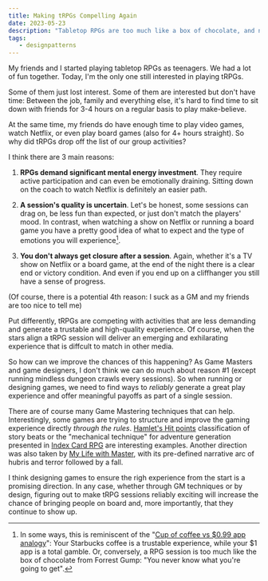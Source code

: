 ```yaml
---
title: Making tRPGs Compelling Again
date: 2023-05-23
description: "Tabletop RPGs are too much like a box of chocolate, and not enough like a Starbucks coffee."
tags:
   - designpatterns
---
```


My friends and I started playing tabletop RPGs as teenagers. 
We had a lot of fun together. 
Today, I'm the only one still interested in playing tRPGs.

Some of them just lost interest. Some of them are interested but don't have time: Between the job, family and everything else, it's hard to find time to sit down with friends for 3-4 hours on a regular basis to play make-believe.

At the same time, my friends do have enough time to play video games, watch Netflix, or even play board games (also for 4+ hours straight). So why did tRPGs drop off the list of our group activities?

I think there are 3 main reasons:

1. **RPGs demand significant mental energy investment**. They require active participation and can even be emotionally draining. Sitting down on the coach to watch Netflix is definitely an easier path.

2. **A session's quality is uncertain**. Let's be honest, some sessions can drag on, be less fun than expected, or just don't match the players' mood. In contrast, when watching a show on Netflix or running a board game you have a pretty good idea of what to expect and the type of emotions you will experience[^1]. 

3. **You don't always get closure after a session**. Again, whether it's a TV show on Netflix or a board game, at the end of the night there is a clear end or victory condition. And even if you end up on a cliffhanger you still have a sense of progress.

(Of course, there is a potential 4th reason: I suck as a GM and my friends are too nice to tell me)

Put differently, tRPGs are competing with activities that are less demanding and generate a trustable and high-quality experience. Of course, when the stars align a tRPG session will deliver an emerging and exhilarating experience that is diffcult to match in other media.

So how can we improve the chances of this happening? As Game Masters and game designers, I don't think we can do much about reason #1 (except running mindless dungeon crawls every sessions). 
So when running or designing games, we need to find ways to *reliably* generate a great play experience and offer meaningful payoffs as part of a single session.  

There are of course many Game Mastering techniques that can help. Interestingly, some games are trying to structure and improve the gaming experience directly *through the rules*. 
[Hamlet's Hit points](https://www.drivethrurpg.com/product/83450/Hamlets-Hit-Points) classification of story beats or the "mechanical technique" for adventure generation presented in [Index Card RPG](https://forums.runehammer.online/c/icrpg) are interesting examples. Another direction was also taken by [My Life with Master](www.halfmeme.com/master.html), with its pre-defined narrative arc of hubris and terror followed by a fall.

I think designing games to ensure the righ experience from the start is a promising direction. In any case, whether through GM techniques or by design, figuring out to make tRPG sessions reliably exciting will increase the chance of bringing people on board and, more importantly, that they continue to show up.

[^1]: In some ways, this is reminiscent of the "[Cup of coffee vs $0.99 app analogy](http://www.joshlehman.com/thoughts/stop-using-the-cup-of-coffee-vs-0-99-cent-app-analogy/)": Your Starbucks coffee is a trustable experience, while your $1 app is a total gamble. Or, conversely, a RPG session is too much like the box of chocolate from Forrest Gump: "You never know what you're going to get". 

